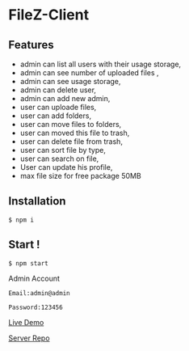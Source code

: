 # FileZ-Client
## Features
* admin can list all users with their usage storage,
* admin can see number of uploaded files ,
* admin can see usage storage,
* admin can delete user,
* admin can add new admin,
* user can uploade files,
* user can add folders,
* user can move files to folders,
* user can moved this file to trash,
* user can delete file from trash,
* user can sort file by type,
* user can search on file,
* User can update his profile,
* max file size for free package 50MB
## Installation
```
$ npm i 
```
## Start !
```
$ npm start
```
Admin Account
```
Email:admin@admin
```
```
Password:123456
```

[Live Demo](https://file-z-v2.herokuapp.com)

[Server Repo](https://github.com/rasheed92/FileZ-Server)

